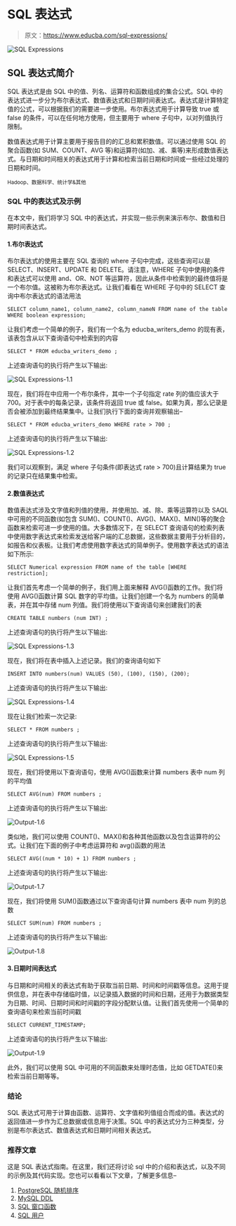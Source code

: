 # SQL 表达式

> 原文：<https://www.educba.com/sql-expressions/>

![SQL Expressions](img/f46c9238bc0b444697b1609e416bba04.png)



## SQL 表达式简介

SQL 表达式是由 SQL 中的值、列名、运算符和函数组成的集合公式。SQL 中的表达式进一步分为布尔表达式、数值表达式和日期时间表达式。表达式是计算特定值的公式，可以根据我们的需要进一步使用。布尔表达式用于计算导致 true 或 false 的条件，可以在任何地方使用，但主要用于 where 子句中，以对列值执行限制。

数值表达式用于计算主要用于报告目的的汇总和累积数值。可以通过使用 SQL 的聚合函数(如 SUM、COUNT、AVG 等)和运算符(如加、减、乘等)来形成数值表达式。与日期和时间相关的表达式用于计算和检索当前日期和时间或一些经过处理的日期和时间。

<small>Hadoop、数据科学、统计学&其他</small>

### SQL 中的表达式及示例

在本文中，我们将学习 SQL 中的表达式，并实现一些示例来演示布尔、数值和日期时间表达式。

#### 1.布尔表达式

布尔表达式的使用主要在 SQL 查询的 where 子句中完成，这些查询可以是 SELECT、INSERT、UPDATE 和 DELETE。请注意，WHERE 子句中使用的条件和表达式可以使用 and、OR、NOT 等运算符，因此从条件中检索到的最终值将是一个布尔值。这被称为布尔表达式。让我们看看在 WHERE 子句中的 SELECT 查询中布尔表达式的语法用法

`SELECT column_name1, column_name2, column_nameN
FROM name of the table
WHERE boolean expression;`

让我们考虑一个简单的例子，我们有一个名为 educba_writers_demo 的现有表，该表包含从以下查询语句中检索到的内容

`SELECT * FROM educba_writers_demo ;`

上述查询语句的执行将产生以下输出:

![SQL Expressions-1.1](img/8a55108400550312d8a17bd80d537ec2.png)



现在，我们将在中应用一个布尔条件，其中一个子句指定 rate 列的值应该大于 700。对于表中的每条记录，该条件将返回 true 或 false。如果为真，那么记录是否会被添加到最终结果集中。让我们执行下面的查询并观察输出–

`SELECT
*
FROM
educba_writers_demo
WHERE rate > 700 ;`

上述查询语句的执行将产生以下输出:

![SQL Expressions-1.2](img/75b60b0dcb1586f01a5824de5227e3bd.png)



我们可以观察到，满足 where 子句条件(即表达式 rate > 700)且计算结果为 true 的记录只在结果集中检索。

#### 2.数值表达式

数值表达式涉及文字值和列值的使用，并使用加、减、除、乘等运算符以及 SAQL 中可用的不同函数(如包含 SUM()、COUNT()、AVG()、MAX()、MIN()等的聚合函数来检索可进一步使用的值。大多数情况下，在 SELECT 查询语句的检索列表中使用数字表达式来检索发送给客户端的汇总数据，这些数据主要用于分析目的，如报告和仪表板。让我们考虑使用数字表达式的简单例子。使用数字表达式的语法如下所示:

`SELECT Numerical expression
FROM name of the table
[WHERE restriction];`

让我们首先考虑一个简单的例子，我们用上面来解释 AVG()函数的工作。我们将使用 AVG()函数计算 SQL 数字的平均值。让我们创建一个名为 numbers 的简单表，并在其中存储 num 列值。我们将使用以下查询语句来创建我们的表

`CREATE TABLE numbers (num INT) ;`

上述查询语句的执行将产生以下输出:

![SQL Expressions-1.3](img/c6db460263c7080bda2e11cdc33a6e59.png)



现在，我们将在表中插入上述记录。我们的查询语句如下

`INSERT INTO numbers(num) VALUES (50), (100), (150), (200);`

上述查询语句的执行将产生以下输出:

![SQL Expressions-1.4](img/d009e3c3d601cdb3b1f378f35bc0301f.png)



现在让我们检索一次记录:

`SELECT * FROM numbers ;`

上述查询语句的执行将产生以下输出:

![SQL Expressions-1.5](img/8d928163db12ef98680593283ea79464.png)



现在，我们将使用以下查询语句，使用 AVG()函数来计算 numbers 表中 num 列的平均值

`SELECT AVG(num) FROM numbers ;`

上述查询语句的执行将产生以下输出:

![Output-1.6](img/72bf093150b110e1d627fbeaa51e2168.png)



类似地，我们可以使用 COUNT()、MAX()和各种其他函数以及包含运算符的公式。让我们在下面的例子中考虑运算符和 avg()函数的用法

`SELECT AVG((num * 10) + 1) FROM numbers ;`

上述查询语句的执行将产生以下输出:

![Output-1.7](img/bbaa880e4dbf8f192cea1f1f098b4db0.png)



现在，我们将使用 SUM()函数通过以下查询语句计算 numbers 表中 num 列的总数

`SELECT SUM(num) FROM numbers ;`

上述查询语句的执行将产生以下输出:

![Output-1.8](img/fafc7607984ce7c7993a722d4f4f042b.png)



#### 3.日期时间表达式

与日期和时间相关的表达式有助于获取当前日期、时间和时间戳等信息。这用于提供信息，并在表中存储临时值，以记录插入数据的时间和日期，还用于为数据类型为日期、时间、日期时间和时间戳的字段分配默认值。让我们首先使用一个简单的查询语句来检索当前时间戳

`SELECT CURRENT_TIMESTAMP;`

上述查询语句的执行将产生以下输出:

![Output-1.9](img/ab1557f2d00dbba1e76ce21d30f3a6fa.png)



此外，我们可以使用 SQL 中可用的不同函数来处理时态值，比如 GETDATE()来检索当前日期等等。

### 结论

SQL 表达式可用于计算由函数、运算符、文字值和列值组合而成的值。表达式的返回值进一步作为汇总数据或信息用于决策。SQL 中的表达式分为三种类型，分别是布尔表达式、数值表达式和日期时间相关表达式。

### 推荐文章

这是 SQL 表达式指南。在这里，我们还将讨论 sql 中的介绍和表达式，以及不同的示例及其代码实现。您也可以看看以下文章，了解更多信息–

1.  [PostgreSQL 随机排序](https://www.educba.com/postgresql-order-by-random/)
2.  [MySQL DDL](https://www.educba.com/mysql-ddl/)
3.  [SQL 窗口函数](https://www.educba.com/sql-window-functions/)
4.  [SQL 用户](https://www.educba.com/sql-users/)





